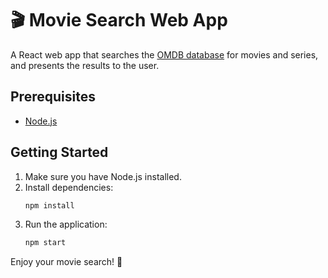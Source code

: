 # 🎬 Movie Search Web App

A React web app that searches the [OMDB database](http://www.omdbapi.com/) for movies and series, and presents the results to the user.

## Prerequisites

- [Node.js](https://nodejs.org/)

## Getting Started

1. Make sure you have Node.js installed.
2. Install dependencies:
   ```bash
   npm install
   ```
3. Run the application:
   ```bash
   npm start
   ```
Enjoy your movie search! 🍿
